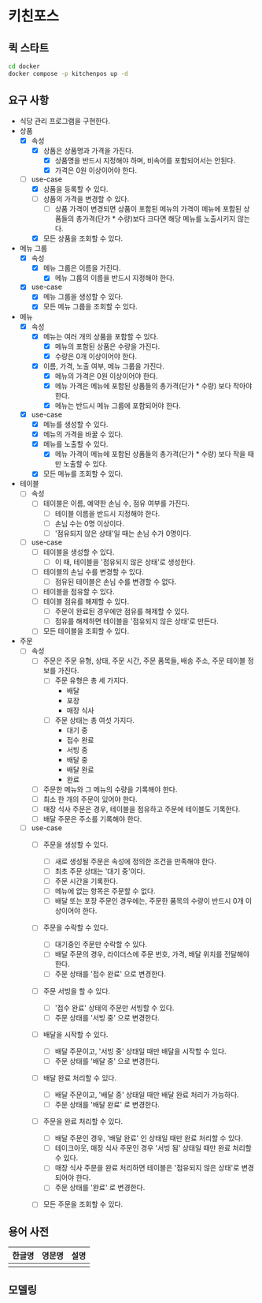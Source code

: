 # 키친포스

## 퀵 스타트

```sh
cd docker
docker compose -p kitchenpos up -d
```

## 요구 사항

- 식당 관리 프로그램을 구현한다.
- 상품
  - [x] 속성 
    - [x] 상품은 상품명과 가격을 가진다.
      - [x] 상품명을 반드시 지정해야 하며, 비속어를 포함되어서는 안된다.
      - [x] 가격은 0원 이상이어야 한다.
  - [ ] use-case
    - [x] 상품을 등록할 수 있다. 
    - [ ] 상품의 가격을 변경할 수 있다.
      - [ ] 상품 가격이 변경되면 상품이 포함된 메뉴의 가격이 메뉴에 포함된 상품들의 총가격(단가 * 수량)보다 크다면
      해당 메뉴를 노출시키지 않는다.
    - [x] 모든 상품을 조회할 수 있다.
- 메뉴 그룹
  - [x] 속성 
    - [x] 메뉴 그룹은 이름을 가진다.
      - [x] 메뉴 그룹의 이름을 반드시 지정해야 한다.
  - [x] use-case
    - [x] 메뉴 그룹을 생성할 수 있다.
    - [x] 모든 메뉴 그룹을 조회할 수 있다.
- 메뉴
  - [x] 속성 
    - [x] 메뉴는 여러 개의 상품을 포함할 수 있다.
      - [x] 메뉴의 포함된 상품은 수량을 가진다.
      - [x] 수량은 0개 이상이어야 한다.
    - [x] 이름, 가격, 노출 여부, 메뉴 그룹을 가진다.
      - [x] 메뉴의 가격은 0원 이상이어야 한다.
      - [x] 메뉴 가격은 메뉴에 포함된 상품들의 총가격(단가 * 수량) 보다 작아야 한다.
      - [x] 메뉴는 반드시 메뉴 그룹에 포함되어야 한다.
  - [x] use-case
    - [x] 메뉴를 생성할 수 있다.
    - [x] 메뉴의 가격을 바꿀 수 있다.
    - [x] 메뉴를 노출할 수 있다.
      - [x] 메뉴 가격이 메뉴에 포함된 상품들의 총가격(단가 * 수량) 보다 작을 때만 노출할 수 있다.
    - [x] 모든 메뉴를 조회할 수 있다.
- 테이블
  - [ ] 속성
    - [ ] 테이블은 이름, 예약한 손님 수, 점유 여부를 가진다.
      - [ ] 테이블 이름을 반드시 지정해야 한다.
      - [ ] 손님 수는 0명 이상이다.
      - [ ] '점유되지 않은 상태'일 때는 손님 수가 0명이다.
  - [ ] use-case
    - [ ] 테이블을 생성할 수 있다.
      - [ ] 이 때, 테이블을 '점유되지 않은 상태'로 생성한다.
    - [ ] 테이블의 손님 수를 변경할 수 있다.
      - [ ] 점유된 테이블은 손님 수를 변경할 수 없다.
    - [ ] 테이블을 점유할 수 있다.
    - [ ] 테이블 점유를 해제할 수 있다.
      - [ ] 주문이 완료된 경우에만 점유를 해제할 수 있다.
      - [ ] 점유를 해제하면 테이블을 '점유되지 않은 상태'로 만든다.
    - [ ] 모든 테이블을 조회할 수 있다.
- 주문
  - [ ] 속성
    - [ ] 주문은 주문 유형, 상태, 주문 시간, 주문 품목들, 배송 주소, 주문 테이블 정보를 가진다.
      - [ ] 주문 유형은 총 세 가지다.
        - 배달
        - 포장
        - 매장 식사
      - [ ] 주문 상태는 총 여섯 가지다.
        - 대기 중
        - 접수 완료
        - 서빙 중
        - 배달 중
        - 배달 완료
        - 완료
    - [ ] 주문한 메뉴와 그 메뉴의 수량을 기록해야 한다.
    - [ ] 최소 한 개의 주문이 있어야 한다.
    - [ ] 매장 식사 주문은 경우, 테이블을 점유하고 주문에 테이블도 기록한다.
    - [ ] 배달 주문은 주소를 기록해야 한다.
  - [ ] use-case
    - [ ] 주문을 생성할 수 있다.
      - [ ] 새로 생성될 주문은 속성에 정의한 조건을 만족해야 한다.
      - [ ] 최초 주문 상태는 '대기 중'이다.
      - [ ] 주문 시간을 기록한다.
      - [ ] 메뉴에 없는 항목은 주문할 수 없다.
      - [ ] 배달 또는 포장 주문인 경우에는, 주문한 품목의 수량이 반드시 0개 이상이어야 한다.
    - [ ] 주문을 수락할 수 있다.
      - [ ] 대기중인 주문만 수락할 수 있다.
      - [ ] 배달 주문의 경우, 라이더스에 주문 번호, 가격, 배달 위치를 전달해야 한다.
      - [ ] 주문 상태를 '접수 완료' 으로 변경한다.
    - [ ] 주문 서빙을 할 수 있다.
      - [ ] '접수 완료' 상태의 주문만 서빙할 수 있다.
      - [ ] 주문 상태를 '서빙 중' 으로 변경한다.
    - [ ] 배달을 시작할 수 있다.
      - [ ] 배달 주문이고, '서빙 중' 상태일 때만 배달을 시작할 수 있다.
      - [ ] 주문 상태를 '배달 중' 으로 변경한다.
    - [ ] 배달 완료 처리할 수 있다.
      - [ ] 배달 주문이고, '배달 중' 상태일 때만 배달 완료 처리가 가능하다.
      - [ ] 주문 상태를 '배달 완료' 로 변경한다.
    - [ ] 주문을 완료 처리할 수 있다.
      - [ ] 배달 주문인 경우, '배달 완료' 인 상태일 때만 완료 처리할 수 있다.
      - [ ] 테이크아웃, 매장 식사 주문인 경우 '서빙 됨' 상태일 때만 완료 처리할 수 있다.
      - [ ] 매장 식사 주문을 완료 처리하면 테이블은 '점유되지 않은 상태'로 변경되어야 한다.
      - [ ] 주문 상태를 '완료' 로 변경한다.
    - [ ] 모든 주문을 조회할 수 있다.



## 용어 사전

| 한글명   | 영문명         | 설명                                  |
|-------|-------------|-------------------------------------|
| | |  |



## 모델링
